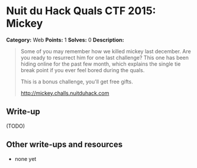 # Nuit du Hack Quals CTF 2015: Mickey

**Category:** Web
**Points:** 1
**Solves:** 0
**Description:** 

> Some of you may remember how we killed mickey last december. Are you ready to resurrect him for one last challenge? This one has been hiding online for the past few month, which explains the single tie break point if you ever feel bored during the quals.
> 
> This is a bonus challenge, you'll get free gifts.
> 
> <http://mickey.challs.nuitduhack.com>

## Write-up

(TODO)

## Other write-ups and resources

* none yet